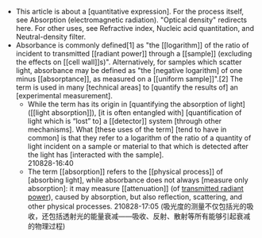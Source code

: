 - This article is about a [quantitative expression]. For the process itself, see Absorption (electromagnetic radiation).
"Optical density" redirects here. For other uses, see Refractive index, Nucleic acid quantitation, and Neutral-density filter.
- Absorbance is commonly defined[1] as "the [[logarithm]] of the ratio of incident to transmitted [[radiant power]] through a [[sample]] (excluding the effects on [[cell wall]]s)". Alternatively, for samples which scatter light, absorbance may be defined as "the [negative logarithm] of one minus [[absorptance]], as measured on a [[uniform sample]]".[2] The term is used in many [technical areas] to [quantify the results of] an [experimental measurement].  
    - While the term has its origin in [quantifying the absorption of light]([[light absorption]]), [it is often entangled with] [quantification of light which is “lost” to] a [[detector]] system [through other mechanisms].  What [these uses of the term] [tend to have in common] is that they refer to a logarithm of the ratio of a quantity of light incident on a sample or material to that which is detected after the light has [interacted with the sample].  
210828-16:40
    - The term [[absorption]] refers to the [[physical process]] of [absorbing light], while absorbance does not always [measure only absorption]: it may measure [[attenuation]] (of [transmitted radiant power](((h7pB6Gh8b)))), caused by absorption, but also reflection, scattering, and other physical processes.
210828-17:05
(吸光度的测量不仅包括光的吸收，还包括透射光的能量衰减——吸收、反射、散射等所有能够引起衰减的物理过程)
